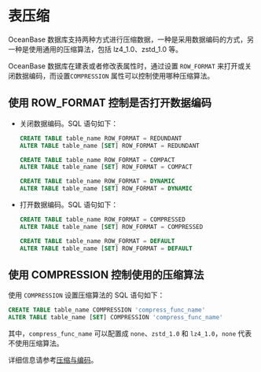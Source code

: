 表压缩 
========================

OceanBase 数据库支持两种方式进行压缩数据，一种是采用数据编码的方式，另一种是使用通用的压缩算法，包括 lz4_1.0、zstd_1.0 等。

OceanBase 数据库在建表或者修改表属性时，通过设置 `ROW_FORMAT` 来打开或关闭数据编码，而设置`COMPRESSION` 属性可以控制使用哪种压缩算法。

使用 ROW_FORMAT 控制是否打开数据编码 
---------------------------------

* 关闭数据编码。SQL 语句如下：

  ```sql
  CREATE TABLE table_name ROW_FORMAT = REDUNDANT 
  ALTER TABLE table_name [SET] ROW_FORMAT = REDUNDANT 
  
  CREATE TABLE table_name ROW_FORMAT = COMPACT 
  ALTER TABLE table_name [SET] ROW_FORMAT = COMPACT 
  
  CREATE TABLE table_name ROW_FORMAT = DYNAMIC
  ALTER TABLE table_name [SET] ROW_FORMAT = DYNAMIC
  ```

  




<!-- -->

* 打开数据编码。SQL 语句如下：

  ```sql
  CREATE TABLE table_name ROW_FORMAT = COMPRESSED
  ALTER TABLE table_name [SET] ROW_FORMAT = COMPRESSED
  
  CREATE TABLE table_name ROW_FORMAT = DEFAULT
  ALTER TABLE table_name [SET] ROW_FORMAT = DEFAULT
  ```

  




使用 COMPRESSION 控制使用的压缩算法 
---------------------------------

使用 `COMPRESSION` 设置压缩算法的 SQL 语句如下：

```sql
CREATE TABLE table_name COMPRESSION 'compress_func_name'
ALTER TABLE table_name [SET] COMPRESSION 'compress_func_name'
```



其中，`compress_func_name` 可以配置成 `none`、`zstd_1.0` 和 `lz4_1.0`，`none` 代表不使用压缩算法。

详细信息请参考[压缩与编码](../../../../5.oceanbase-database-overview/8.storage-architecture/2.data-storage/4.compression-and-encoding.md)。
